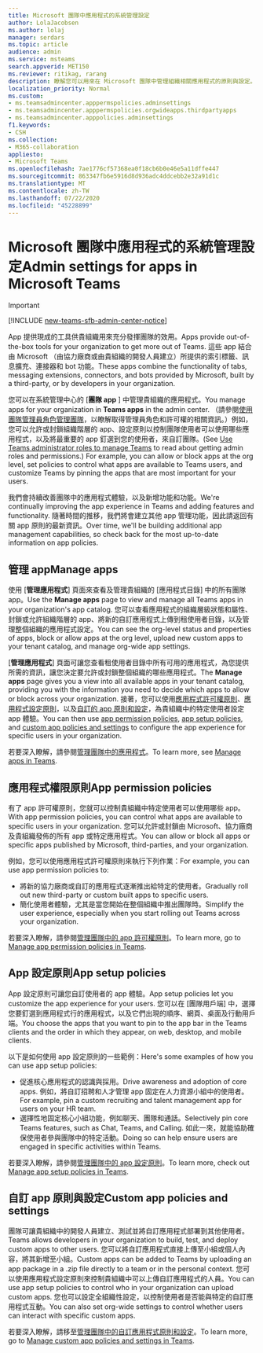 ```yaml
---
title: Microsoft 團隊中應用程式的系統管理設定
author: LolaJacobsen
ms.author: lolaj
manager: serdars
ms.topic: article
audience: admin
ms.service: msteams
search.appverid: MET150
ms.reviewer: ritikag, rarang
description: 瞭解您可以用來在 Microsoft 團隊中管理組織相關應用程式的原則與設定。
localization_priority: Normal
ms.custom:
- ms.teamsadmincenter.apppermspolicies.adminsettings
- ms.teamsadmincenter.apppermspolicies.orgwideapps.thirdpartyapps
- ms.teamsadmincenter.apppolicies.adminsettings
f1.keywords:
- CSH
ms.collection:
- M365-collaboration
appliesto:
- Microsoft Teams
ms.openlocfilehash: 7ae1776cf57368ea0f18cb6b0e46e5a11dffe447
ms.sourcegitcommit: 863347fb6e5916d8d936adc4ddcebb2e32a91d1c
ms.translationtype: MT
ms.contentlocale: zh-TW
ms.lasthandoff: 07/22/2020
ms.locfileid: "45228899"
---
```

<a name="admin-settings-for-apps-in-microsoft-teams"></a><span data-ttu-id="90b8b-103">Microsoft 團隊中應用程式的系統管理設定</span><span class="sxs-lookup"><span data-stu-id="90b8b-103">Admin settings for apps in Microsoft Teams</span></span>
==========================================
> [!IMPORTANT]
> [!INCLUDE [new-teams-sfb-admin-center-notice](includes/new-teams-sfb-admin-center-notice.md)]

<span data-ttu-id="90b8b-104">App 提供現成的工具供貴組織用來充分發揮團隊的效用。</span><span class="sxs-lookup"><span data-stu-id="90b8b-104">Apps provide out-of-the-box tools for your organization to get more out of Teams.</span></span> <span data-ttu-id="90b8b-105">這些 app 結合由 Microsoft （由協力廠商或由貴組織的開發人員建立）所提供的索引標籤、訊息擴充、連接器和 bot 功能。</span><span class="sxs-lookup"><span data-stu-id="90b8b-105">These apps combine the functionality of tabs, messaging extensions, connectors, and bots provided by Microsoft, built by a third-party, or by developers in your organization.</span></span>

<span data-ttu-id="90b8b-106">您可以在系統管理中心的 [**團隊 app** ] 中管理貴組織的應用程式。</span><span class="sxs-lookup"><span data-stu-id="90b8b-106">You manage apps for your organization in **Teams apps** in the admin center.</span></span> <span data-ttu-id="90b8b-107">（請參閱[使用團隊管理員角色管理團隊](https://docs.microsoft.com/microsoftteams/using-admin-roles)，以瞭解取得管理員角色和許可權的相關資訊。）例如，您可以允許或封鎖組織階層的 app、設定原則以控制團隊使用者可以使用哪些應用程式，以及將最重要的 app 釘選到您的使用者，來自訂團隊。</span><span class="sxs-lookup"><span data-stu-id="90b8b-107">(See [Use Teams administrator roles to manage Teams](https://docs.microsoft.com/microsoftteams/using-admin-roles) to read about getting admin roles and permissions.) For example, you can allow or block apps at the org level, set policies to control what apps are available to Teams users, and customize Teams by pinning the apps that are most important for your users.</span></span>

<span data-ttu-id="90b8b-108">我們會持續改善團隊中的應用程式體驗，以及新增功能和功能。</span><span class="sxs-lookup"><span data-stu-id="90b8b-108">We're continually improving the app experience in Teams and adding features and functionality.</span></span> <span data-ttu-id="90b8b-109">隨著時間的推移，我們將會建立其他 app 管理功能，因此請返回有關 app 原則的最新資訊。</span><span class="sxs-lookup"><span data-stu-id="90b8b-109">Over time, we'll be building additional app management capabilities, so check back for the most up-to-date information on app policies.</span></span>

## <a name="manage-apps"></a><span data-ttu-id="90b8b-110">管理 app</span><span class="sxs-lookup"><span data-stu-id="90b8b-110">Manage apps</span></span>

<span data-ttu-id="90b8b-111">使用 [**管理應用程式**] 頁面來查看及管理貴組織的 [應用程式目錄] 中的所有團隊 app。</span><span class="sxs-lookup"><span data-stu-id="90b8b-111">Use the **Manage apps** page to view and manage all Teams apps in your organization's app catalog.</span></span> <span data-ttu-id="90b8b-112">您可以查看應用程式的組織層級狀態和屬性、封鎖或允許組織階層的 app、將新的自訂應用程式上傳到租使用者目錄，以及管理整個組織的應用程式設定。</span><span class="sxs-lookup"><span data-stu-id="90b8b-112">You can see the org-level status and properties of apps, block or allow apps at the org level, upload new custom apps to your tenant catalog, and manage org-wide app settings.</span></span>

<span data-ttu-id="90b8b-113">[**管理應用程式**] 頁面可讓您查看租使用者目錄中所有可用的應用程式，為您提供所需的資訊，讓您決定要允許或封鎖整個組織的哪些應用程式。</span><span class="sxs-lookup"><span data-stu-id="90b8b-113">The **Manage apps** page gives you a view into all available apps in your tenant catalog, providing you with the information you need to decide which apps to allow or block across your organization.</span></span> <span data-ttu-id="90b8b-114">接著，您可以使用[應用程式許可權原則](#app-permission-policies)、[應用程式設定原則](#app-setup-policies)，以及[自訂的 app 原則和設定](#custom-app-policies-and-settings)，為貴組織中的特定使用者設定 app 體驗。</span><span class="sxs-lookup"><span data-stu-id="90b8b-114">You can then use [app permission policies](#app-permission-policies), [app setup policies](#app-setup-policies), and [custom app policies and settings](#custom-app-policies-and-settings) to configure the app experience for specific users in your organization.</span></span>

<span data-ttu-id="90b8b-115">若要深入瞭解，請參閱[管理團隊中的應用程式](manage-apps.md)。</span><span class="sxs-lookup"><span data-stu-id="90b8b-115">To learn more, see [Manage apps in Teams](manage-apps.md).</span></span>

## <a name="app-permission-policies"></a><span data-ttu-id="90b8b-116">應用程式權限原則</span><span class="sxs-lookup"><span data-stu-id="90b8b-116">App permission policies</span></span>

<span data-ttu-id="90b8b-117">有了 app 許可權原則，您就可以控制貴組織中特定使用者可以使用哪些 app。</span><span class="sxs-lookup"><span data-stu-id="90b8b-117">With app permission policies, you can control what apps are available to specific users in your organization.</span></span> <span data-ttu-id="90b8b-118">您可以允許或封鎖由 Microsoft、協力廠商及貴組織發佈的所有 app 或特定應用程式。</span><span class="sxs-lookup"><span data-stu-id="90b8b-118">You can allow or block all apps or specific apps published by Microsoft, third-parties, and your organization.</span></span>

<span data-ttu-id="90b8b-119">例如，您可以使用應用程式許可權原則來執行下列作業：</span><span class="sxs-lookup"><span data-stu-id="90b8b-119">For example, you can use app permission policies to:</span></span>

- <span data-ttu-id="90b8b-120">將新的協力廠商或自訂的應用程式逐漸推出給特定的使用者。</span><span class="sxs-lookup"><span data-stu-id="90b8b-120">Gradually roll out new third-party or custom built apps to specific users.</span></span>
- <span data-ttu-id="90b8b-121">簡化使用者體驗，尤其是當您開始在整個組織中推出團隊時。</span><span class="sxs-lookup"><span data-stu-id="90b8b-121">Simplify the user experience, especially when you start rolling out Teams across your organization.</span></span>

<span data-ttu-id="90b8b-122">若要深入瞭解，請參閱[管理團隊中的 app 許可權原則](teams-app-permission-policies.md)。</span><span class="sxs-lookup"><span data-stu-id="90b8b-122">To learn more, go to [Manage app permission policies in Teams](teams-app-permission-policies.md).</span></span>

## <a name="app-setup-policies"></a><span data-ttu-id="90b8b-123">App 設定原則</span><span class="sxs-lookup"><span data-stu-id="90b8b-123">App setup policies</span></span>

<span data-ttu-id="90b8b-124">App 設定原則可讓您自訂使用者的 app 體驗。</span><span class="sxs-lookup"><span data-stu-id="90b8b-124">App setup policies let you customize the app experience for your users.</span></span> <span data-ttu-id="90b8b-125">您可以在 [團隊用戶端] 中，選擇您要釘選到應用程式行的應用程式，以及它們出現的順序、網頁、桌面及行動用戶端。</span><span class="sxs-lookup"><span data-stu-id="90b8b-125">You choose the apps that you want to pin to the app bar in the Teams clients and the order in which they appear, on web, desktop, and mobile clients.</span></span>

<span data-ttu-id="90b8b-126">以下是如何使用 app 設定原則的一些範例：</span><span class="sxs-lookup"><span data-stu-id="90b8b-126">Here's some examples of how you can use app setup policies:</span></span>

- <span data-ttu-id="90b8b-127">促進核心應用程式的認識與採用。</span><span class="sxs-lookup"><span data-stu-id="90b8b-127">Drive awareness and adoption of core apps.</span></span> <span data-ttu-id="90b8b-128">例如，將自訂招聘和人才管理 app 固定在人力資源小組中的使用者。</span><span class="sxs-lookup"><span data-stu-id="90b8b-128">For example, pin a custom recruiting and talent management app for users on your HR team.</span></span>
- <span data-ttu-id="90b8b-129">選擇性地固定核心小組功能，例如聊天、團隊和通話。</span><span class="sxs-lookup"><span data-stu-id="90b8b-129">Selectively pin core Teams features, such as Chat, Teams, and Calling.</span></span> <span data-ttu-id="90b8b-130">如此一來，就能協助確保使用者參與團隊中的特定活動。</span><span class="sxs-lookup"><span data-stu-id="90b8b-130">Doing so can help ensure users are engaged in specific activities within Teams.</span></span>

<span data-ttu-id="90b8b-131">若要深入瞭解，請參閱[管理團隊中的 app 設定原則](teams-app-setup-policies.md)。</span><span class="sxs-lookup"><span data-stu-id="90b8b-131">To learn more, check out [Manage app setup policies in Teams](teams-app-setup-policies.md).</span></span>

## <a name="custom-app-policies-and-settings"></a><span data-ttu-id="90b8b-132">自訂 app 原則與設定</span><span class="sxs-lookup"><span data-stu-id="90b8b-132">Custom app policies and settings</span></span>

<span data-ttu-id="90b8b-133">團隊可讓貴組織中的開發人員建立、測試並將自訂應用程式部署到其他使用者。</span><span class="sxs-lookup"><span data-stu-id="90b8b-133">Teams allows developers in your organization to build, test, and deploy custom apps to other users.</span></span> <span data-ttu-id="90b8b-134">您可以將自訂應用程式直接上傳至小組或個人內容，將其新增至小組。</span><span class="sxs-lookup"><span data-stu-id="90b8b-134">Custom apps can be added to Teams by uploading an app package in a .zip file directly to a team or in the personal context.</span></span> <span data-ttu-id="90b8b-135">您可以使用應用程式設定原則來控制貴組織中可以上傳自訂應用程式的人員。</span><span class="sxs-lookup"><span data-stu-id="90b8b-135">You can use app setup policies to control who in your organization can upload custom apps.</span></span> <span data-ttu-id="90b8b-136">您也可以設定全組織性設定，以控制使用者是否能與特定的自訂應用程式互動。</span><span class="sxs-lookup"><span data-stu-id="90b8b-136">You can also set org-wide settings to control whether users can interact with specific custom apps.</span></span>

<span data-ttu-id="90b8b-137">若要深入瞭解，請移至[管理團隊中的自訂應用程式原則和設定](teams-custom-app-policies-and-settings.md)。</span><span class="sxs-lookup"><span data-stu-id="90b8b-137">To learn more, go to [Manage custom app policies and settings in Teams](teams-custom-app-policies-and-settings.md).</span></span>
